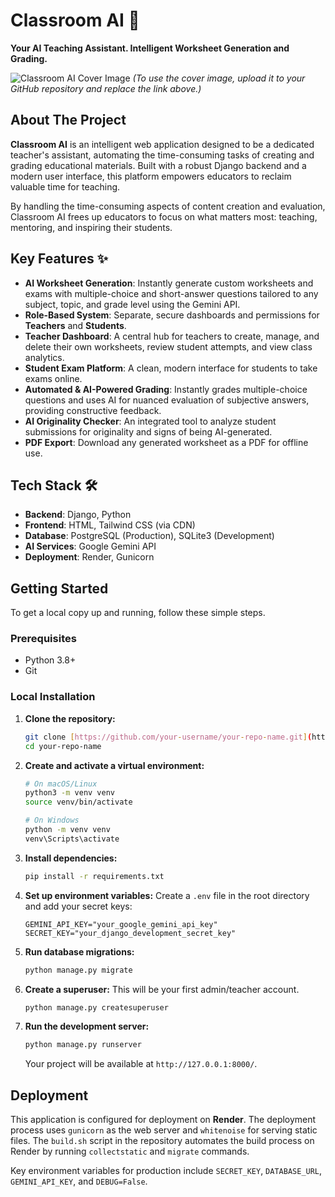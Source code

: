 # Classroom AI 🚀

**Your AI Teaching Assistant. Intelligent Worksheet Generation and Grading.**

![Classroom AI Cover Image](https://user-images.githubusercontent.com/your-username/your-repo/blob/main/path-to-your-cover-image.png)
*(To use the cover image, upload it to your GitHub repository and replace the link above.)*

## About The Project

**Classroom AI** is an intelligent web application designed to be a dedicated teacher's assistant, automating the time-consuming tasks of creating and grading educational materials. Built with a robust Django backend and a modern user interface, this platform empowers educators to reclaim valuable time for teaching.

By handling the time-consuming aspects of content creation and evaluation, Classroom AI frees up educators to focus on what matters most: teaching, mentoring, and inspiring their students.

## Key Features ✨

* **AI Worksheet Generation**: Instantly generate custom worksheets and exams with multiple-choice and short-answer questions tailored to any subject, topic, and grade level using the Gemini API.
* **Role-Based System**: Separate, secure dashboards and permissions for **Teachers** and **Students**.
* **Teacher Dashboard**: A central hub for teachers to create, manage, and delete their own worksheets, review student attempts, and view class analytics.
* **Student Exam Platform**: A clean, modern interface for students to take exams online.
* **Automated & AI-Powered Grading**: Instantly grades multiple-choice questions and uses AI for nuanced evaluation of subjective answers, providing constructive feedback.
* **AI Originality Checker**: An integrated tool to analyze student submissions for originality and signs of being AI-generated.
* **PDF Export**: Download any generated worksheet as a PDF for offline use.

## Tech Stack 🛠️

* **Backend**: Django, Python
* **Frontend**: HTML, Tailwind CSS (via CDN)
* **Database**: PostgreSQL (Production), SQLite3 (Development)
* **AI Services**: Google Gemini API
* **Deployment**: Render, Gunicorn

## Getting Started

To get a local copy up and running, follow these simple steps.

### Prerequisites

* Python 3.8+
* Git

### Local Installation

1.  **Clone the repository:**
    ```sh
    git clone [https://github.com/your-username/your-repo-name.git](https://github.com/your-username/your-repo-name.git)
    cd your-repo-name
    ```

2.  **Create and activate a virtual environment:**
    ```sh
    # On macOS/Linux
    python3 -m venv venv
    source venv/bin/activate

    # On Windows
    python -m venv venv
    venv\Scripts\activate
    ```

3.  **Install dependencies:**
    ```sh
    pip install -r requirements.txt
    ```

4.  **Set up environment variables:**
    Create a `.env` file in the root directory and add your secret keys:
    ```
    GEMINI_API_KEY="your_google_gemini_api_key"
    SECRET_KEY="your_django_development_secret_key"
    ```

5.  **Run database migrations:**
    ```sh
    python manage.py migrate
    ```

6.  **Create a superuser:**
    This will be your first admin/teacher account.
    ```sh
    python manage.py createsuperuser
    ```

7.  **Run the development server:**
    ```sh
    python manage.py runserver
    ```
    Your project will be available at `http://127.0.0.1:8000/`.

## Deployment

This application is configured for deployment on **Render**. The deployment process uses `gunicorn` as the web server and `whitenoise` for serving static files. The `build.sh` script in the repository automates the build process on Render by running `collectstatic` and `migrate` commands.

Key environment variables for production include `SECRET_KEY`, `DATABASE_URL`, `GEMINI_API_KEY`, and `DEBUG=False`.
